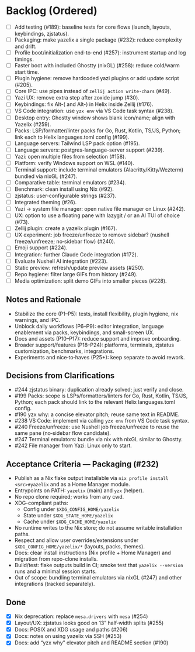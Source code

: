 # Backlog (Ordered)

- [ ] Add testing (#189): baseline tests for core flows (launch, layouts, keybindings, zjstatus).
- [ ] Packaging: make yazelix a single package (#232): reduce complexity and drift.
- [ ] Profile boot/initialization end-to-end (#257): instrument startup and log timings.
- [ ] Faster boot with included Ghostty (nixGL) (#258): reduce cold/warm start time.
- [ ] Plugin hygiene: remove hardcoded yazi plugins or add update script (#205).
- [ ] Core IPC: use pipes instead of `zellij action write-chars` (#49).
- [ ] Yazi UX: remove extra step after zoxide jump (#30).
- [ ] Keybindings: fix Alt-( and Alt-) in Helix inside Zellij (#176).
- [ ] VS Code integration: use `yzx env` via VS Code task syntax (#238).
- [ ] Desktop entry: Ghostty window shows blank icon/name; align with Yazelix (#259).
- [ ] Packs: LSP/formatter/linter packs for Go, Rust, Kotlin, TS/JS, Python; link each to Helix languages.toml config (#199).
- [ ] Language servers: Tailwind LSP pack option (#195).
- [ ] Language servers: postgres-language-server support (#239).
- [ ] Yazi: open multiple files from selection (#158).
- [ ] Platform: verify Windows support on WSL (#140).
- [ ] Terminal support: include terminal emulators (Alacritty/Kitty/Wezterm) bundled via nixGL (#247).
- [ ] Comparative table: terminal emulators (#234).
- [ ] Benchmark: clean install using Nix (#92).
- [ ] zjstatus: user‑configurable strings (#237).
- [ ] Integrated theming (#26).
- [ ] Yazi → system file manager: open native file manager on Linux (#242).
- [ ] UX: option to use a floating pane with lazygit / or an AI TUI of choice (#73).
- [ ] Zellij plugin: create a yazelix plugin (#167).
- [ ] UX experiment: job freeze/unfreeze to remove sidebar? (nushell freeze/unfreeze; no‑sidebar flow) (#240).
- [ ] Emoji support (#224).
- [ ] Integration: further Claude Code integration (#172).
- [ ] Evaluate Nushell AI integration (#223).
- [ ] Static preview: refresh/update preview assets (#250).
- [ ] Repo hygiene: filter large GIFs from history (#249).
- [ ] Media optimization: split demo GIFs into smaller pieces (#228).

## Notes and Rationale

- Stabilize the core (P1–P5): tests, install flexibility, plugin hygiene, nix warnings, and IPC.
- Unblock daily workflows (P6–P9): editor integration, language enablement via packs, keybindings, and small-screen UX.
- Docs and assets (P10–P17): reduce support and improve onboarding.
- Broader support/features (P18–P24): platforms, terminals, zjstatus customization, benchmarks, integrations.
- Experiments and nice‑to‑haves (P25+): keep separate to avoid rework.

## Decisions from Clarifications

- #244 zjstatus binary: duplication already solved; just verify and close.
- #199 Packs: scope is LSPs/formatters/linters for Go, Rust, Kotlin, TS/JS, Python; each pack should link to the relevant Helix languages.toml config.
- #190 yzx why: a concise elevator pitch; reuse same text in README.
- #238 VS Code: implement via calling `yzx env` from VS Code task syntax.
- #240 Freeze/unfreeze: use Nushell job freeze/unfreeze to reuse the same pane (no‑sidebar flow candidate).
- #247 Terminal emulators: bundle via nix with nixGL similar to Ghostty.
- #242 File manager from Yazi: Linux only to start.

## Acceptance Criteria — Packaging (#232)

- Publish as a Nix flake output installable via `nix profile install <src>#yazelix` and as a Home Manager module.
- Entrypoints on PATH: `yazelix` (main) and `yzx` (helper).
- No repo clone required; works from any cwd.
- XDG-compliant paths:
  - Config under `$XDG_CONFIG_HOME/yazelix`
  - State under `$XDG_STATE_HOME/yazelix`
  - Cache under `$XDG_CACHE_HOME/yazelix`
- No runtime writes to the Nix store; do not assume writable installation paths.
- Respect and allow user overrides/extensions under `$XDG_CONFIG_HOME/yazelix/*` (layouts, packs, themes).
- Docs: clear install instructions (Nix profile + Home Manager) and migration from repo-clone installs.
- Build/test: flake outputs build in CI; smoke test that `yazelix --version` runs and a minimal session starts.
- Out of scope: bundling terminal emulators via nixGL (#247) and other integrations (tracked separately).

## Done

- [x] Nix deprecation: replace `mesa.drivers` with `mesa` (#254)
- [x] Layout/UX: zjstatus looks good on 13” half‑width splits (#255)
- [x] Docs: POSIX and XDG usage and paths (#206)
- [x] Docs: notes on using yazelix via SSH (#253)
- [x] Docs: add “yzx why” elevator pitch and README section (#190)
